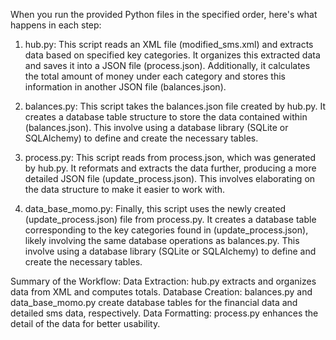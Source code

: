 When you run the provided Python files in the specified order, here's what happens in each step:

1. hub.py:
This script reads an XML file (modified_sms.xml) and extracts data based on specified key categories.
It organizes this extracted data and saves it into a JSON file (process.json).
Additionally, it calculates the total amount of money under each category and stores this information in another JSON file (balances.json).

2. balances.py:
This script takes the balances.json file created by hub.py.
It creates a database table structure to store the data contained within (balances.json). This involve using a database library (SQLite or SQLAlchemy) to define and create the necessary tables.

3. process.py:
This script reads from process.json, which was generated by hub.py.
It reformats and extracts the data further, producing a more detailed JSON file (update_process.json). This involves elaborating on the data structure to make it easier to work with.

4. data_base_momo.py:
Finally, this script uses the newly created (update_process.json) file from process.py.
It creates a database table corresponding to the key categories found in (update_process.json), likely involving the same database operations as balances.py. This involve using a database library (SQLite or SQLAlchemy) to define and create the necessary tables.

Summary of the Workflow:
Data Extraction: hub.py extracts and organizes data from XML and computes totals.
Database Creation: balances.py and data_base_momo.py create database tables for the financial data and detailed sms data, respectively.
Data Formatting: process.py enhances the detail of the data for better usability.